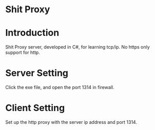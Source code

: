 Shit Proxy
========
# Introduction
Shit Proxy server, developed in C#, for learning tcp/ip. No https only support for http.

# Server Setting
Click the exe file, and open the port 1314 in firewall. 

# Client Setting
Set up the http proxy with the server ip address and port 1314.
